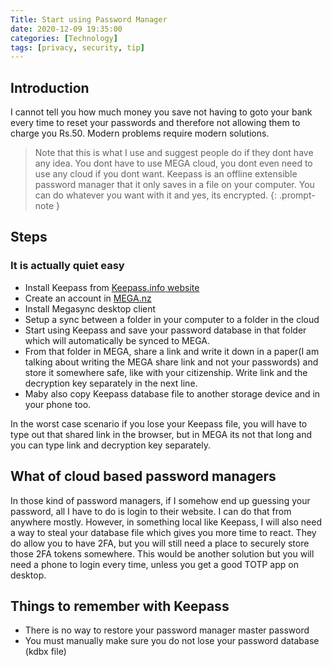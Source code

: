 ```yaml
---
Title: Start using Password Manager
date: 2020-12-09 19:35:00
categories: [Technology]
tags: [privacy, security, tip]
---
```

## Introduction
I cannot tell you how much money you save not having to goto your bank every time to reset your passwords and therefore not allowing them to charge you Rs.50. Modern problems require modern solutions.

> Note that this is what I use and suggest people do if they dont have any idea. You dont have to use MEGA cloud, you dont even need to use any cloud if you dont want. Keepass is an offline extensible password manager that it only saves in a file on your computer. You can do whatever you want with it and yes, its encrypted.
{: .prompt-note }

## Steps
### It is actually quiet easy

* Install Keepass from [Keepass.info website](https://keepass.info)
* Create an account in [MEGA.nz](https://mega.nz)
* Install Megasync desktop client
* Setup a sync between a folder in your computer to a folder in the cloud
* Start using Keepass and save your password database in that folder which will automatically be synced to MEGA.
* From that folder in MEGA, share a link and write it down in a paper(I am talking about writing the MEGA share link and not your passwords) and store it somewhere safe, like with your citizenship. Write link and the decryption key separately in the next line.
* Maby also copy Keepass database file to another storage device and in your phone too.

In the worst case scenario if you lose your Keepass file, you will have to type out that shared link in the browser, but in MEGA its not that long and you can type link and decryption key separately.

## What of cloud based password managers

In those kind of password managers, if I somehow end up guessing your password, all I have to do is login to their website. I can do that from anywhere mostly.
However, in something local like Keepass, I will also need a way to steal your database file which gives you more time to react.
They do allow you to have 2FA, but you will still need a place to securely store those 2FA tokens somewhere. This would be another solution but you will need a phone to login every time, unless you get a good TOTP app on desktop.

## Things to remember with Keepass
* There is no way to restore your password manager master password
* You must manually make sure you do not lose your password database (kdbx file)